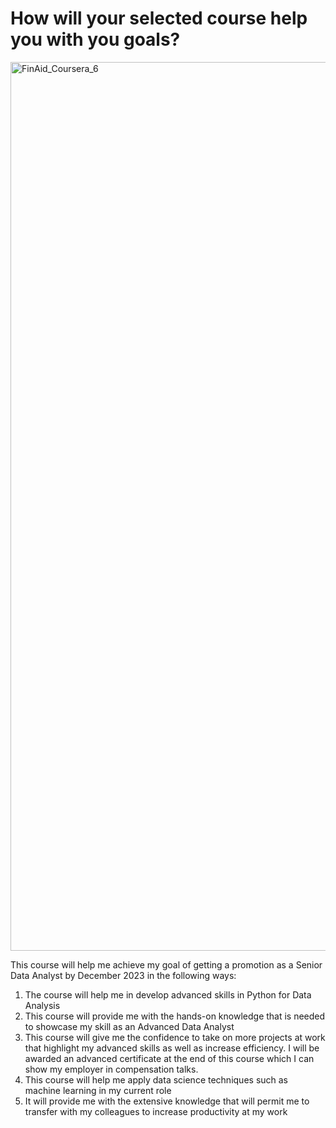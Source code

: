 # How will your selected course help you with you goals?

<img width="1422" alt="FinAid_Coursera_6" src="https://user-images.githubusercontent.com/76578061/232376051-c62c6337-8f3e-4da0-a00d-ac0fc3873bb5.png">

This course will help me achieve my goal of getting a promotion as a Senior Data Analyst by December 2023 in the following ways:
1. The course will help me in develop advanced skills in Python for Data Analysis 
2. This course will provide me with the hands-on knowledge that is needed to showcase my skill as an Advanced Data Analyst 
3. This course will give me the confidence to take on more projects at work that highlight my advanced skills as well as increase efficiency. I will be awarded an advanced certificate at the end of this course which I can show my employer in compensation talks.
4. This course will help me apply data science techniques such as machine learning in my current role
5.  It will provide me with the extensive knowledge that will permit me to transfer with my colleagues to increase productivity at my work

